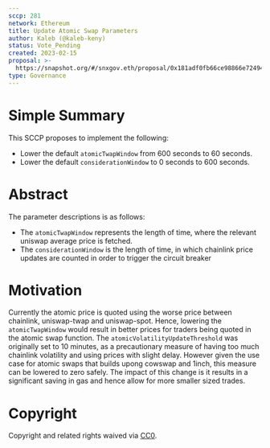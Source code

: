 ```yaml
---
sccp: 281
network: Ethereum
title: Update Atomic Swap Parameters
author: Kaleb (@kaleb-keny)
status: Vote_Pending
created: 2023-02-15
proposal: >-
  https://snapshot.org/#/snxgov.eth/proposal/0x181adf0fb66ce98866e72494ce5a85426b5a7ebbe6c2f72d61aa76014eb5a205
type: Governance
---
```


# Simple Summary

This SCCP proposes to implement the following:
- Lower the default `atomicTwapWindow` from 600 seconds to 60 seconds.
- Lower the default `considerationWindow` to 0 seconds to 600 seconds.

# Abstract

The parameter descriptions is as follows:
- The `atomicTwapWindow` represents the length of time, where the relevant uniswap average price is fetched.
- The `considerationWindow` is the length of time, in which chainlink price updates are counted in order to trigger the circuit breaker


# Motivation

Currently the atomic price is quoted using the worse price between chainlink, uniswap-twap and uniswap-spot. Hence, lowering the `atomicTwapWindow` would result in better prices for traders being quoted in the atomic swap function.
The `atomicVolatilityUpdateThreshold` was originally set to 10 minutes, as a precautionary measure of having too much chainlink volatility and using prices with slight delay. However given the use case for atomic swaps that builds upong cowswap and 1inch, this measure can be lowered to zero safely. The impact of this change is it results in a significant saving in gas and hence allow for more smaller sized trades.

# Copyright

Copyright and related rights waived via [CC0](https://creativecommons.org/publicdomain/zero/1.0/).
